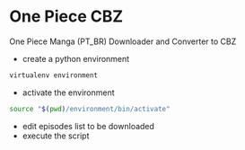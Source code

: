# One Piece CBZ

One Piece Manga (PT_BR) Downloader and Converter to CBZ

- create a python environment

```bash
virtualenv environment
```

- activate the environment

```bash
source "$(pwd)/environment/bin/activate"
```

- edit episodes list to be downloaded
- execute the script
